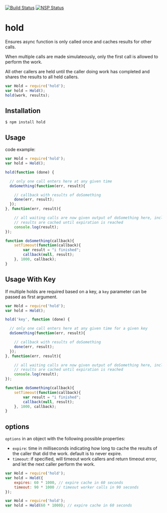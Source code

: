 [![Build Status](https://secure.travis-ci.org/ghafran/hold.png)](http://travis-ci.org/ghafran/hold)
[![NSP Status](https://nodesecurity.io/orgs/ghafran/projects/920db60b-d328-425f-8ef1-6832d94c2bf1/badge)](https://nodesecurity.io/orgs/ghafran/projects/920db60b-d328-425f-8ef1-6832d94c2bf1)

hold
==============
Ensures async function is only called once and caches results for other calls.

When multiple calls are made simulateously, only the first call is allowed to perform the work.

All other callers are held until the caller doing work has completed and shares the results to all held callers.

```js
var Hold = require('hold');
var hold = Hold();
hold(work, results);
```

## Installation

    $ npm install hold

## Usage

code example:

```js
var Hold = require('hold');
var hold = Hold();

hold(function (done) {

  // only one call enters here at any given time
  doSomething(function(err, result){

    // callback with results of doSomething
    done(err, result);
  });
}, function(err, result){

    // all waiting calls are now given output of doSomething here, including first caller
    // results are cached until expiration is reached
    console.log(result);
});

function doSomething(callback){
    setTimeout(function(callback){
        var result = "i finished";
        callback(null, result);
    }, 1000, callback);
}
```

## Usage With Key

If multiple holds are required based on a key, a `key` parameter can be passed as first argument.

```js
var Hold = require('hold');
var hold = Hold();

hold('key', function (done) {

  // only one call enters here at any given time for a given key
  doSomething(function(err, result){

    // callback with results of doSomething
    done(err, result);
  });
}, function(err, result){

    // all waiting calls are now given output of doSomething here, including first caller
    // results are cached until expiration is reached
    console.log(result);
});

function doSomething(callback){
    setTimeout(function(callback){
        var result = "i finished";
        callback(null, result);
    }, 1000, callback);
}
```

## options

`options` in an object with the following possible properties:

* `expire`: time in milliseconds indicating how long to cache the results of the caller that did the work. default is to never expire.
* `timeout`: if specified, will timeout work callers and return timeout error, and let the next caller perform the work.

```js
var Hold = require('hold');
var hold = Hold({
    expires: 60 * 1000, // expire cache in 60 seconds
    timeout: 90 * 1000 // timeout worker calls in 90 seconds
});
```

```js
var Hold = require('hold');
var hold = Hold(60 * 1000); // expire cache in 60 seconds
```
